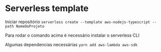 # Serverless template

Iniciar repositório
```serverless create --template aws-nodejs-typescript --path NomeDoProjeto```

Para rodar o comando acima é necessário instalar o serverless CLI

Algumas dependencias necessárias
```yarn add aws-lambda aws-sdk```

